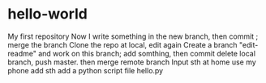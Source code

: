 # hello-world
My first repository
Now I write something in the new branch, then commit ;
merge the branch
Clone the repo at local, edit again
Create a branch "edit-readme" and work on this branch;
add somthing, then commit
delete local branch, push master. then merge remote branch
Input sth at home use my phone
add sth
add a python script file hello.py
